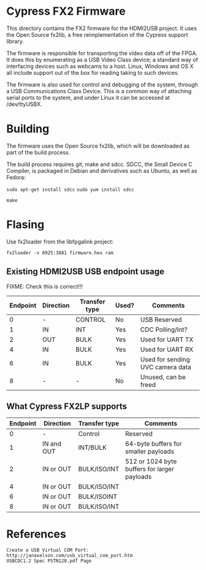 # Cypress FX2 Firmware

This directory contains the FX2 firmware for the HDMI2USB project. It uses the
Open Source fx2lib, a free reimplementation of the Cypress support library.

The firmware is responsible for transporting the video data off of the FPGA. It
does this by enumerating as a USB Video Class device; a standard way of
interfacing devices such as webcams to a host. Linux, Windows and OS X all
include support out of the box for reading taking to such devices.

The firmware is also used for control and debugging of the system, through a
USB Communications Class Device. This is a common way of attaching serial ports
to the system, and under Linux it can be accessed at /dev/ttyUSBX.

# Building

The firmware uses the Open Source fx2lib, which will be downloaded as part of
the build process.

The build process requires git, make and sdcc. SDCC, the Small Device C
Compiler, is packaged in Debian and derivatives such as Ubuntu, as well as
Fedora:

`sudo apt-get install sdcc`
`sudo yum install sdcc`

`make`

# Flasing

Use fx2loader from the libfpgalink project:

`fx2loader -v 0925:3881 firmware.hex ram`


## Existing HDMI2USB USB endpoint usage

FIXME: Check this is correct!!!

| Endpoint | Direction | Transfer type | Used? | Comments                              |
| -------- | --------- | ------------- | ----- | --------------------------------------|
|     0    |     -     | CONTROL       | No    | USB Reserved                          |
|     1    |    IN     | INT           | Yes   | CDC Polling/Int?                      |
|     2    |    OUT    | BULK          | Yes   | Used for UART TX                      |
|     4    |    IN     | BULK          | Yes   | Used for UART RX                      |
|     6    |    IN     | BULK          | Yes   | Used for sending UVC camera data      |
|     8    |     -     | -             | No    | Unused, can be freed                  |


## What Cypress FX2LP supports

| Endpoint | Direction  | Transfer type | Comments                              |
| -------- | ---------- | ------------- | --------------------------------------|
|     0    |      -     | Control       | Reserved |
|     1    | IN and OUT | INT/BULK      | 64-byte buffers for smaller payloads |
|     2    | IN or OUT  | BULK/ISO/INT  | 512 or 1024 byte buffers for larger payloads |
|     4    | IN or OUT  | BULK/ISO/INT  |  |
|     6    | IN or OUT  | BULK/ISOINT   |  |
|     8    | IN or OUT  | BULK/ISO/INT  |  |



# References
    Create a USB Virtual COM Port: http://janaxelson.com/usb_virtual_com_port.htm
    USBCDC1.2 Spec PSTN120.pdf Page

